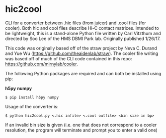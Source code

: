 # hic2cool #

CLI for a converter between .hic files (from juicer) and .cool files (for cooler).  Both hic and cool files describe Hi-C contact matrices. Intended to be lightweight, this is a stand-alone Python file written by Carl Vitzthum and directed by Soo Lee of the HMS DBMI Park lab.
Originally published 1/26/17.

This code was originally based off of the straw project by Neva C. Durand and Yue Wu (https://github.com/theaidenlab/straw). The cooler file writing was based off of much of the CLI code contained in this repo: https://github.com/mirnylab/cooler.

The following Python packages are required and can both be installed using pip:

**h5py**
**numpy**
```
$ pip install h5py numpy
```

Usage of the converter is:
```
$ python hic2cool.py <.hic infile> <.cool outfile> <bin size in bp>
```
If an invalid bin size is given (i.e. one that does not correspond to a cooler resolution, the program will terminate and prompt you to enter a valid one)
